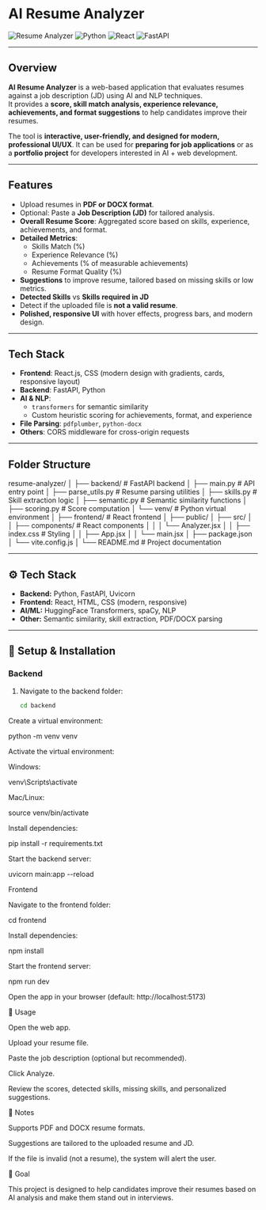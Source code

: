 # AI Resume Analyzer

![Resume Analyzer](https://img.shields.io/badge/status-Complete-green) ![Python](https://img.shields.io/badge/python-3.13-blue) ![React](https://img.shields.io/badge/react-18-blue) ![FastAPI](https://img.shields.io/badge/fastapi-0.111-green)

---

## Overview

**AI Resume Analyzer** is a web-based application that evaluates resumes against a job description (JD) using AI and NLP techniques.  
It provides a **score, skill match analysis, experience relevance, achievements, and format suggestions** to help candidates improve their resumes.  

The tool is **interactive, user-friendly, and designed for modern, professional UI/UX**. It can be used for **preparing for job applications** or as a **portfolio project** for developers interested in AI + web development.

---

## Features

- Upload resumes in **PDF or DOCX format**.
- Optional: Paste a **Job Description (JD)** for tailored analysis.
- **Overall Resume Score**: Aggregated score based on skills, experience, achievements, and format.
- **Detailed Metrics**:
  - Skills Match (%)
  - Experience Relevance (%)
  - Achievements (% of measurable achievements)
  - Resume Format Quality (%)
- **Suggestions** to improve resume, tailored based on missing skills or low metrics.
- **Detected Skills** vs **Skills required in JD**
- Detect if the uploaded file is **not a valid resume**.
- **Polished, responsive UI** with hover effects, progress bars, and modern design.

---

## Tech Stack

- **Frontend**: React.js, CSS (modern design with gradients, cards, responsive layout)
- **Backend**: FastAPI, Python
- **AI & NLP**:
  - `transformers` for semantic similarity
  - Custom heuristic scoring for achievements, format, and experience
- **File Parsing**: `pdfplumber`, `python-docx`
- **Others**: CORS middleware for cross-origin requests

---

## Folder Structure
resume-analyzer/
│
├── backend/ # FastAPI backend
│ ├── main.py # API entry point
│ ├── parse_utils.py # Resume parsing utilities
│ ├── skills.py # Skill extraction logic
│ ├── semantic.py # Semantic similarity functions
│ ├── scoring.py # Score computation
│ └── venv/ # Python virtual environment
│
├── frontend/ # React frontend
│ ├── public/
│ ├── src/
│ │ ├── components/ # React components
│ │ │ └── Analyzer.jsx
│ │ ├── index.css # Styling
│ │ ├── App.jsx
│ │ └── main.jsx
│ ├── package.json
│ └── vite.config.js
│
└── README.md # Project documentation


---

## ⚙️ Tech Stack

- **Backend:** Python, FastAPI, Uvicorn
- **Frontend:** React, HTML, CSS (modern, responsive)
- **AI/ML:** HuggingFace Transformers, spaCy, NLP
- **Other:** Semantic similarity, skill extraction, PDF/DOCX parsing

---

## 🚀 Setup & Installation

### Backend

1. Navigate to the backend folder:
   ```bash
   cd backend


Create a virtual environment:

python -m venv venv


Activate the virtual environment:

Windows:

venv\Scripts\activate


Mac/Linux:

source venv/bin/activate


Install dependencies:

pip install -r requirements.txt


Start the backend server:

uvicorn main:app --reload

Frontend

Navigate to the frontend folder:

cd frontend


Install dependencies:

npm install


Start the frontend server:

npm run dev


Open the app in your browser (default: http://localhost:5173)

📝 Usage

Open the web app.

Upload your resume file.

Paste the job description (optional but recommended).

Click Analyze.

Review the scores, detected skills, missing skills, and personalized suggestions.

📌 Notes

Supports PDF and DOCX resume formats.

Suggestions are tailored to the uploaded resume and JD.

If the file is invalid (not a resume), the system will alert the user.

🎯 Goal

This project is designed to help candidates improve their resumes based on AI analysis and make them stand out in interviews.
